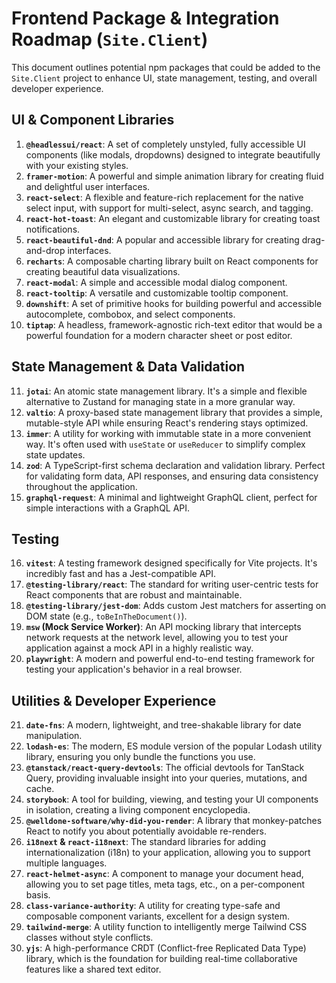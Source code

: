 # Frontend Package & Integration Roadmap (`Site.Client`)

This document outlines potential npm packages that could be added to the `Site.Client` project to enhance UI, state management, testing, and overall developer experience.

## UI & Component Libraries

1.  **`@headlessui/react`**: A set of completely unstyled, fully accessible UI components (like modals, dropdowns) designed to integrate beautifully with your existing styles.
2.  **`framer-motion`**: A powerful and simple animation library for creating fluid and delightful user interfaces.
3.  **`react-select`**: A flexible and feature-rich replacement for the native select input, with support for multi-select, async search, and tagging.
4.  **`react-hot-toast`**: An elegant and customizable library for creating toast notifications.
5.  **`react-beautiful-dnd`**: A popular and accessible library for creating drag-and-drop interfaces.
6.  **`recharts`**: A composable charting library built on React components for creating beautiful data visualizations.
7.  **`react-modal`**: A simple and accessible modal dialog component.
8.  **`react-tooltip`**: A versatile and customizable tooltip component.
9.  **`downshift`**: A set of primitive hooks for building powerful and accessible autocomplete, combobox, and select components.
10. **`tiptap`**: A headless, framework-agnostic rich-text editor that would be a powerful foundation for a modern character sheet or post editor.

## State Management & Data Validation

11. **`jotai`**: An atomic state management library. It's a simple and flexible alternative to Zustand for managing state in a more granular way.
12. **`valtio`**: A proxy-based state management library that provides a simple, mutable-style API while ensuring React's rendering stays optimized.
13. **`immer`**: A utility for working with immutable state in a more convenient way. It's often used with `useState` or `useReducer` to simplify complex state updates.
14. **`zod`**: A TypeScript-first schema declaration and validation library. Perfect for validating form data, API responses, and ensuring data consistency throughout the application.
15. **`graphql-request`**: A minimal and lightweight GraphQL client, perfect for simple interactions with a GraphQL API.

## Testing

16. **`vitest`**: A testing framework designed specifically for Vite projects. It's incredibly fast and has a Jest-compatible API.
17. **`@testing-library/react`**: The standard for writing user-centric tests for React components that are robust and maintainable.
18. **`@testing-library/jest-dom`**: Adds custom Jest matchers for asserting on DOM state (e.g., `toBeInTheDocument()`).
19. **`msw` (Mock Service Worker)**: An API mocking library that intercepts network requests at the network level, allowing you to test your application against a mock API in a highly realistic way.
20. **`playwright`**: A modern and powerful end-to-end testing framework for testing your application's behavior in a real browser.

## Utilities & Developer Experience

21. **`date-fns`**: A modern, lightweight, and tree-shakable library for date manipulation.
22. **`lodash-es`**: The modern, ES module version of the popular Lodash utility library, ensuring you only bundle the functions you use.
23. **`@tanstack/react-query-devtools`**: The official devtools for TanStack Query, providing invaluable insight into your queries, mutations, and cache.
24. **`storybook`**: A tool for building, viewing, and testing your UI components in isolation, creating a living component encyclopedia.
25. **`@welldone-software/why-did-you-render`**: A library that monkey-patches React to notify you about potentially avoidable re-renders.
26. **`i18next` & `react-i18next`**: The standard libraries for adding internationalization (i18n) to your application, allowing you to support multiple languages.
27. **`react-helmet-async`**: A component to manage your document head, allowing you to set page titles, meta tags, etc., on a per-component basis.
28. **`class-variance-authority`**: A utility for creating type-safe and composable component variants, excellent for a design system.
29. **`tailwind-merge`**: A utility function to intelligently merge Tailwind CSS classes without style conflicts.
30. **`yjs`**: A high-performance CRDT (Conflict-free Replicated Data Type) library, which is the foundation for building real-time collaborative features like a shared text editor.